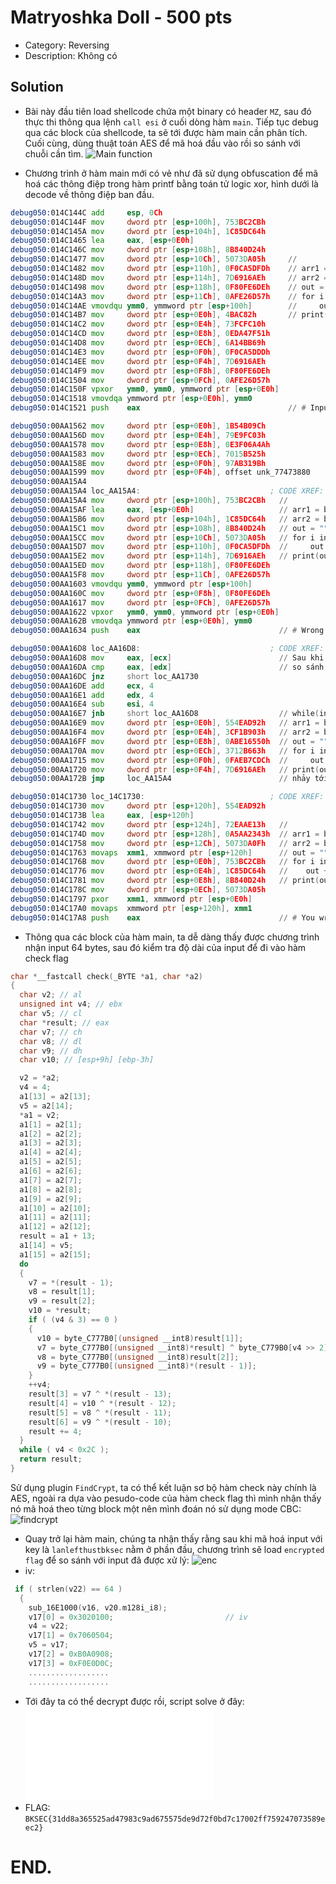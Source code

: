 # Matryoshka Doll - 500 pts
* Category: Reversing
* Description: Không có

## Solution
* Bài này đầu tiên load shellcode chứa một binary có header `MZ`, sau đó thực thi thông qua lệnh `call esi` ở cuối dòng hàm `main`. Tiếp tục debug qua các block của shellcode, ta sẽ tới được hàm main cần phân tích. Cuối cùng, dùng thuật toán AES để mã hoá đầu vào rồi so sánh với chuỗi cần tìm.
![Main function](./main_function.png)

* Chương trình ở hàm main mới có vẻ như đã sử dụng obfuscation để mã hoá các thông điệp trong hàm printf bằng toán tử logic xor, hình dưới là decode về thông điệp ban đầu.
```asm
debug050:014C144C add     esp, 0Ch
debug050:014C144F mov     dword ptr [esp+100h], 753BC2CBh     
debug050:014C145A mov     dword ptr [esp+104h], 1C85DC64h     
debug050:014C1465 lea     eax, [esp+0E0h]                     
debug050:014C146C mov     dword ptr [esp+108h], 8B840D24h     
debug050:014C1477 mov     dword ptr [esp+10Ch], 5073DA05h     // 
debug050:014C1482 mov     dword ptr [esp+110h], 0F0CA5DFDh    // arr1 = bytes.fromhex("AFE26D57F80FE6DE7D6916AEF0CA5DFD5073DA058B840D241C85DC64753BC2CB")[::-1]
debug050:014C148D mov     dword ptr [esp+114h], 7D6916AEh     // arr2 = bytes.fromhex("AFE26D57F80FE6DE7D6916AEF0CA5DDD6A14BB69EDA47F5173FCFC10004BAC82")[::-1]
debug050:014C1498 mov     dword ptr [esp+118h], 0F80FE6DEh    // out = ""
debug050:014C14A3 mov     dword ptr [esp+11Ch], 0AFE26D57h    // for i in range(len(arr1)):
debug050:014C14AE vmovdqu ymm0, ymmword ptr [esp+100h]        //     out += chr(arr1[i] ^ arr2[i])
debug050:014C14B7 mov     dword ptr [esp+0E0h], 4BAC82h       // print(out)                         
debug050:014C14C2 mov     dword ptr [esp+0E4h], 73FCFC10h     
debug050:014C14CD mov     dword ptr [esp+0E8h], 0EDA47F51h    
debug050:014C14D8 mov     dword ptr [esp+0ECh], 6A14BB69h     
debug050:014C14E3 mov     dword ptr [esp+0F0h], 0F0CA5DDDh
debug050:014C14EE mov     dword ptr [esp+0F4h], 7D6916AEh
debug050:014C14F9 mov     dword ptr [esp+0F8h], 0F80FE6DEh
debug050:014C1504 mov     dword ptr [esp+0FCh], 0AFE26D57h
debug050:014C150F vpxor   ymm0, ymm0, ymmword ptr [esp+0E0h]
debug050:014C1518 vmovdqa ymmword ptr [esp+0E0h], ymm0
debug050:014C1521 push    eax                                 // # Input your flag: 

debug050:00AA1562 mov     dword ptr [esp+0E0h], 1B54B09Ch
debug050:00AA156D mov     dword ptr [esp+0E4h], 79E9FC03h
debug050:00AA1578 mov     dword ptr [esp+0E8h], 0E3F06A4Ah
debug050:00AA1583 mov     dword ptr [esp+0ECh], 7015B525h
debug050:00AA158E mov     dword ptr [esp+0F0h], 97AB319Bh
debug050:00AA1599 mov     dword ptr [esp+0F4h], offset unk_77473880
debug050:00AA15A4
debug050:00AA15A4 loc_AA15A4:                             ; CODE XREF: debug050:00AA172B↓j
debug050:00AA15A4 mov     dword ptr [esp+100h], 753BC2CBh   //
debug050:00AA15AF lea     eax, [esp+0E0h]                   // arr1 = bytes.fromhex("97AB319B7015B525E3F06A4A79E9FC031B54B09C")[::-1]
debug050:00AA15B6 mov     dword ptr [esp+104h], 1C85DC64h   // arr2 = bytes.fromhex("F0CA5DFD5073DA058B840D241C85DC64753BC2CB")[::-1]
debug050:00AA15C1 mov     dword ptr [esp+108h], 8B840D24h   // out = ""
debug050:00AA15CC mov     dword ptr [esp+10Ch], 5073DA05h   // for i in range(len(arr1)):
debug050:00AA15D7 mov     dword ptr [esp+110h], 0F0CA5DFDh  //     out += chr(arr1[i] ^ arr2[i])
debug050:00AA15E2 mov     dword ptr [esp+114h], 7D6916AEh   // print(out)                         
debug050:00AA15ED mov     dword ptr [esp+118h], 0F80FE6DEh
debug050:00AA15F8 mov     dword ptr [esp+11Ch], 0AFE26D57h
debug050:00AA1603 vmovdqu ymm0, ymmword ptr [esp+100h]
debug050:00AA160C mov     dword ptr [esp+0F8h], 0F80FE6DEh
debug050:00AA1617 mov     dword ptr [esp+0FCh], 0AFE26D57h
debug050:00AA1622 vpxor   ymm0, ymm0, ymmword ptr [esp+0E0h]
debug050:00AA162B vmovdqa ymmword ptr [esp+0E0h], ymm0
debug050:00AA1634 push    eax                               // # Wrong length of flag

debug050:00AA16D8 loc_AA16D8:                             ; CODE XREF: debug050:00AA16E7↓j
debug050:00AA16D8 mov     eax, [ecx]                        // Sau khi mã hoá AES thành công, chuỗi output được lưu vào thanh ghi eax
debug050:00AA16DA cmp     eax, [edx]                        // so sánh với chuỗi flag bị mã hoá với chuỗi eax trên, nếu sai thì nhảy tới block loc_AA1730
debug050:00AA16DC jnz     short loc_AA1730                  
debug050:00AA16DE add     ecx, 4 
debug050:00AA16E1 add     edx, 4
debug050:00AA16E4 sub     esi, 4
debug050:00AA16E7 jnb     short loc_AA16D8                  // while(index < 64){đoạn lặp so sánh từng ký tự để check}
debug050:00AA16E9 mov     dword ptr [esp+0E0h], 554EAD92h   // arr1 = bytes.fromhex("7D6916AEFAEB7CDC3712B663ABE165503CF1B903554EAD92")[::-1]
debug050:00AA16F4 mov     dword ptr [esp+0E4h], 3CF1B903h   // arr2 = bytes.fromhex("7D6916AEF0CA5DFD5073DA058B840D241C85DC64753BC2CB")[::-1]
debug050:00AA16FF mov     dword ptr [esp+0E8h], 0ABE16550h  // out = ""
debug050:00AA170A mov     dword ptr [esp+0ECh], 3712B663h   // for i in range(len(arr1)):
debug050:00AA1715 mov     dword ptr [esp+0F0h], 0FAEB7CDCh  //     out += chr(arr1[i] ^ arr2[i])
debug050:00AA1720 mov     dword ptr [esp+0F4h], 7D6916AEh   // print(out)                       # You get the flag!!!
debug050:00AA172B jmp     loc_AA15A4                        // nhảy tới block `loc_AA15A4`, lấy giá trị đó là `arr2` để xor với `arr1`

debug050:014C1730 loc_14C1730:                            ; CODE XREF: debug050:014C16DC↑j
debug050:014C1730 mov     dword ptr [esp+120h], 554EAD92h
debug050:014C173B lea     eax, [esp+120h]
debug050:014C1742 mov     dword ptr [esp+124h], 72EAAE13h   //
debug050:014C174D mov     dword ptr [esp+128h], 0A5AA2343h  // arr1 = bytes.fromhex("5073DA0FA5AA234372EAAE13554EAD92")[::-1]
debug050:014C1758 mov     dword ptr [esp+12Ch], 5073DA0Fh   // arr2 = bytes.fromhex("5073DA058B840D241C85DC64753BC2CB")[::-1]
debug050:014C1763 movaps  xmm1, xmmword ptr [esp+120h]      // out = ""
debug050:014C176B mov     dword ptr [esp+0E0h], 753BC2CBh   // for i in range(len(arr1)):
debug050:014C1776 mov     dword ptr [esp+0E4h], 1C85DC64h   //    out += chr(arr1[i] ^ arr2[i])
debug050:014C1781 mov     dword ptr [esp+0E8h], 8B840D24h   // print(out)                       
debug050:014C178C mov     dword ptr [esp+0ECh], 5073DA05h   
debug050:014C1797 pxor    xmm1, xmmword ptr [esp+0E0h]      
debug050:014C17A0 movaps  xmmword ptr [esp+120h], xmm1
debug050:014C17A8 push    eax                               // # You wrong...
```

* Thông qua các block của hàm main, ta dễ dàng thấy được chương trình nhận input 64 bytes, sau đó kiểm tra độ dài của input để đi vào hàm check flag
```c
char *__fastcall check(_BYTE *a1, char *a2)
{
  char v2; // al
  unsigned int v4; // ebx
  char v5; // cl
  char *result; // eax
  char v7; // ch
  char v8; // dl
  char v9; // dh
  char v10; // [esp+9h] [ebp-3h]

  v2 = *a2;
  v4 = 4;
  a1[13] = a2[13];
  v5 = a2[14];
  *a1 = v2;
  a1[1] = a2[1];
  a1[2] = a2[2];
  a1[3] = a2[3];
  a1[4] = a2[4];
  a1[5] = a2[5];
  a1[6] = a2[6];
  a1[7] = a2[7];
  a1[8] = a2[8];
  a1[9] = a2[9];
  a1[10] = a2[10];
  a1[11] = a2[11];
  a1[12] = a2[12];
  result = a1 + 13;
  a1[14] = v5;
  a1[15] = a2[15];
  do
  {
    v7 = *(result - 1);
    v8 = result[1];
    v9 = result[2];
    v10 = *result;
    if ( (v4 & 3) == 0 )
    {
      v10 = byte_C777B0[(unsigned __int8)result[1]];
      v7 = byte_C777B0[(unsigned __int8)*result] ^ byte_C779B0[v4 >> 2];
      v8 = byte_C777B0[(unsigned __int8)result[2]];
      v9 = byte_C777B0[(unsigned __int8)*(result - 1)];
    }
    ++v4;
    result[3] = v7 ^ *(result - 13);
    result[4] = v10 ^ *(result - 12);
    result[5] = v8 ^ *(result - 11);
    result[6] = v9 ^ *(result - 10);
    result += 4;
  }
  while ( v4 < 0x2C );
  return result;
}
```
Sử dụng plugin `FindCrypt`, ta có thể kết luận sơ bộ hàm check này chính là AES, ngoài ra dựa vào pesudo-code của hàm check flag thì mình nhận thấy nó mã hoá theo từng block một nên mình đoán nó sử dụng mode CBC:
![findcrypt](./fcrypt.png)
* Quay trở lại hàm main, chúng ta nhận thấy rằng sau khi mã hoá input với key là `lanlefthustbksec` nằm ở phần đầu, chương trình sẽ load `encrypted flag` để so sánh với input đã được xử lý:
![enc](./encrypted.png)
* iv:
```c
 if ( strlen(v22) == 64 )
  {
    sub_16E1000(v16, v20.m128i_i8);
    v17[0] = 0x3020100;                         // iv
    v4 = v22;
    v17[1] = 0x7060504;
    v5 = v17;
    v17[2] = 0xB0A0908;
    v17[3] = 0xF0E0D0C;
    ..................
    ..................
```
* Tới đây ta có thể decrypt được rồi, script solve ở đây: ![solve](./solve.py)
* FLAG: `BKSEC{31dd8a365525ad47983c9ad675575de9d72f0bd7c17002ff759247073589eec2}`

# END.
